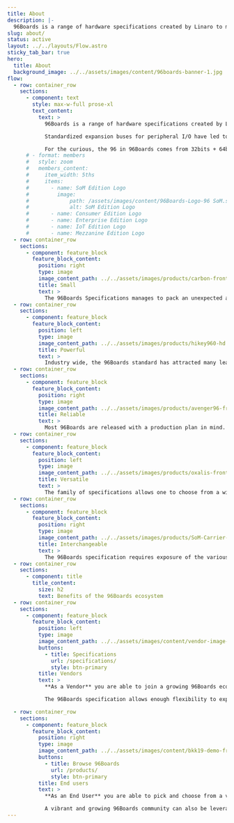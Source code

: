 ```yaml
---
title: About
description: |-
  96Boards is a range of hardware specifications created by Linaro to make the latest ARM-based processors available to developers at a reasonable cost.
slug: about/
status: active
layout: ../../layouts/Flow.astro
sticky_tab_bar: true
hero:
  title: About
  background_image: ../../assets/images/content/96boards-banner-1.jpg
flow:
  - row: container_row
    sections:
      - component: text
        style: max-w-full prose-xl
        text_content:
          text: >
            96Boards is a range of hardware specifications created by Linaro to make the latest ARM-based processors available to developers at a reasonable cost. The specifications are open and define a standard board layout for SoC-agnostic (processor independent) development platforms that can be used by software application, hardware device, kernel and other system software developers. Boards produced to the 96Boards specifications are suitable for rapid prototyping, hobbyist projects or incorporation into new systems for a wide range of applications including desktop and laptop computing, the digital home, digital signage, point of sale (POS), high-end audio, robotics and drones, artificial intelligence, virtual reality, IoT and industrial control.

            Standardized expansion buses for peripheral I/O have led to a wide range of compatible add-on mezzanine boards that will work across a variety of 96Boards products. Users have access to a wide range of boards with different features at various price points. In addition, some SoC vendors have announced long term availability of the SoC to encourage their use in products with long life cycles.

            For the curious, the 96 in 96Boards comes from 32bits + 64bits.
      # - format: members
      #   style: zoom
      #   members_content:
      #     item_width: 5ths
      #     items:
      #       - name: SoM Edition Logo
      #         image:
      #             path: /assets/images/content/96Boards-Logo-96 SoM.svg
      #             alt: SoM Edition Logo
      #       - name: Consumer Edition Logo
      #       - name: Enterprise Edition Logo
      #       - name: IoT Edition Logo
      #       - name: Mezzanine Edition Logo
  - row: container_row
    sections:
      - component: feature_block
        feature_block_content:
          position: right
          type: image
          image_content_path: ../../assets/images/products/carbon-front-hd.jpg
          title: Small
          text: >
            The 96Boards Specifications manages to pack an unexpected amount of components and features onto a small form-factor. This small size offers developers and makers a wide range of prototyping options when bringing a project or product to life.
  - row: container_row
    sections:
      - component: feature_block
        feature_block_content:
          position: left
          type: image
          image_content_path: ../../assets/images/products/hikey960-hd.png
          title: Powerful
          text: >
            Industry wide, the 96Boards standard has attracted many leading chip makers and board manufacturers. Most SoCs which are made available for development on 96Boards are also found in currently shipping mainstream products. You will always find new and exciting features on every 96Boards.
  - row: container_row
    sections:
      - component: feature_block
        feature_block_content:
          position: right
          type: image
          image_content_path: ../../assets/images/products/avenger96-front-sd.png
          title: Reliable
          text: >
            Most 96Boards are released with a production plan in mind. The chips used on 96Boards are an ideal option for product development. Most chip makers who choose 96Boards will guarantee the availability of their chips over the long term. This allows for interruption-free development of a project and/or product. The availability of your 96Boards SoC (and/or SoM equivalent) will allow you to, much more easily, bring your product to market. End users can develop and test prototypes on a 96Boards device, then purchase the SoC in large quantities to use in a final product.
  - row: container_row
    sections:
      - component: feature_block
        feature_block_content:
          position: left
          type: image
          image_content_path: ../../assets/images/products/oxalis-front-sd.jpg
          title: Versatile
          text: >
            The family of specifications allows one to choose from a wide range of functionality in a variety of form-factors, catering to different market segments and price points. The availability of compatible add-ons through the mezzanine ecosystem allows product designers to enhance the functionality of the board to cater to their specific application.
  - row: container_row
    sections:
      - component: feature_block
        feature_block_content:
          position: right
          type: image
          image_content_path: ../../assets/images/products/SoM-Carrier-Board-with-Module-min.jpg
          title: Interchangeable
          text: >
            The 96Boards specification requires exposure of the various I/O interfaces on the SoCs through standard expansion connectors (High and Low speed). This allows any product designed on one board to be fairly portable to other boards in the same family.
  - row: container_row
    sections:
      - component: title
        title_content:
          size: h2
          text: Benefits of the 96Boards ecosystem
  - row: container_row
    sections:
      - component: feature_block
        feature_block_content:
          position: left
          type: image
          image_content_path: ../../assets/images/content/vendor-image-1.jpg
          buttons:
            - title: Specifications
              url: /specifications/
              style: btn-primary
          title: Vendors
          text: >
            **As a Vendor** you are able to join a growing 96Boards ecosystem while minimizing your engineering efforts to design a new board. This market comes with an established community of end users who are interested in low-cost prototyping platforms for their next product idea or just to tinker with.

            The 96Boards specification allows enough flexibility to expose differentiating features of a SoC outside of the mandatory feature set. The board can be an enabler for new design wins and custom board design consultancy eventually leading to volume orders for the SoC.

  - row: container_row
    sections:
      - component: feature_block
        feature_block_content:
          position: right
          type: image
          image_content_path: ../../assets/images/content/bkk19-demo-friday.jpg
          buttons:
            - title: Browse 96Boards
              url: /products/
              style: btn-primary
          title: End users
          text: >
            **As an End User** you are able to pick and choose from a variety of boards featuring different SoCs in a range of form factors and a common set of core features. The family of 96Boards specifications allows you to pick the form-factor that best suits your usecase and price point. To protect your investment while developing products on 96Boards, it is important to know, many of our SoC vendors intend to make their parts available for the long-term.

            A vibrant and growing 96Boards community can also be leveraged when getting up to speed on current software and core functionality for all our boards.
---
```

